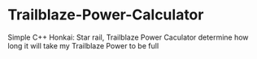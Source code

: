 # Trailblaze-Power-Calculator
Simple C++ Honkai: Star rail, Trailblaze Power Caculator determine how long it will take my Trailblaze Power to be full
